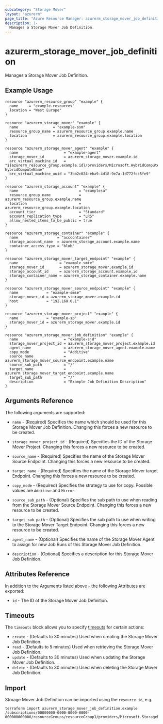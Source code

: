 ```yaml
---
subcategory: "Storage Mover"
layout: "azurerm"
page_title: "Azure Resource Manager: azurerm_storage_mover_job_definition"
description: |-
  Manages a Storage Mover Job Definition.
---
```


# azurerm_storage_mover_job_definition

Manages a Storage Mover Job Definition.

## Example Usage

```hcl
resource "azurerm_resource_group" "example" {
  name     = "example-resources"
  location = "West Europe"
}

resource "azurerm_storage_mover" "example" {
  name                = "example-ssm"
  resource_group_name = azurerm_resource_group.example.name
  location            = azurerm_resource_group.example.location
}

resource "azurerm_storage_mover_agent" "example" {
  name                     = "example-agent"
  storage_mover_id         = azurerm_storage_mover.example.id
  arc_virtual_machine_id   = "${azurerm_resource_group.example.id}/providers/Microsoft.HybridCompute/machines/examples-hybridComputeName"
  arc_virtual_machine_uuid = "3bb2c024-eba9-4d18-9e7a-1d772fcc5fe9"
}

resource "azurerm_storage_account" "example" {
  name                            = "examplesa"
  resource_group_name             = azurerm_resource_group.example.name
  location                        = azurerm_resource_group.example.location
  account_tier                    = "Standard"
  account_replication_type        = "LRS"
  allow_nested_items_to_be_public = true
}

resource "azurerm_storage_container" "example" {
  name                  = "acccontainer"
  storage_account_name  = azurerm_storage_account.example.name
  container_access_type = "blob"
}

resource "azurerm_storage_mover_target_endpoint" "example" {
  name                   = "example-smte"
  storage_mover_id       = azurerm_storage_mover.example.id
  storage_account_id     = azurerm_storage_account.example.id
  storage_container_name = azurerm_storage_container.example.name
}

resource "azurerm_storage_mover_source_endpoint" "example" {
  name             = "example-smse"
  storage_mover_id = azurerm_storage_mover.example.id
  host             = "192.168.0.1"
}

resource "azurerm_storage_mover_project" "example" {
  name             = "example-sp"
  storage_mover_id = azurerm_storage_mover.example.id
}

resource "azurerm_storage_mover_job_definition" "example" {
  name                     = "example-sjd"
  storage_mover_project_id = azurerm_storage_mover_project.example.id
  agent_name               = azurerm_storage_mover_agent.example.name
  copy_mode                = "Additive"
  source_name              = azurerm_storage_mover_source_endpoint.example.name
  source_sub_path          = "/"
  target_name              = azurerm_storage_mover_target_endpoint.example.name
  target_sub_path          = "/"
  description              = "Example Job Definition Description"
}
```

## Arguments Reference

The following arguments are supported:

* `name` - (Required) Specifies the name which should be used for this Storage Mover Job Definition. Changing this forces a new resource to be created.

* `storage_mover_project_id` - (Required) Specifies the ID of the Storage Mover Project. Changing this forces a new resource to be created.

* `source_name` - (Required) Specifies the name of the Storage Mover Source Endpoint. Changing this forces a new resource to be created.

* `target_name` - (Required) Specifies the name of the Storage Mover target Endpoint. Changing this forces a new resource to be created.

* `copy_mode` - (Required) Specifies the strategy to use for copy. Possible values are `Additive` and `Mirror`.

* `source_sub_path` - (Optional) Specifies the sub path to use when reading from the Storage Mover Source Endpoint. Changing this forces a new resource to be created.

* `target_sub_path` - (Optional) Specifies the sub path to use when writing to the Storage Mover Target Endpoint. Changing this forces a new resource to be created.

* `agent_name` - (Optional) Specifies the name of the Storage Mover Agent to assign for new Job Runs of this Storage Mover Job Definition.

* `description` - (Optional) Specifies a description for this Storage Mover Job Definition.

## Attributes Reference

In addition to the Arguments listed above - the following Attributes are exported:

* `id` - The ID of the Storage Mover Job Definition.

## Timeouts

The `timeouts` block allows you to specify [timeouts](https://www.terraform.io/docs/configuration/resources.html#timeouts) for certain actions:

* `create` - (Defaults to 30 minutes) Used when creating the Storage Mover Job Definition.
* `read` - (Defaults to 5 minutes) Used when retrieving the Storage Mover Job Definition.
* `update` - (Defaults to 30 minutes) Used when updating the Storage Mover Job Definition.
* `delete` - (Defaults to 30 minutes) Used when deleting the Storage Mover Job Definition.

## Import

Storage Mover Job Definition can be imported using the `resource id`, e.g.

```shell
terraform import azurerm_storage_mover_job_definition.example /subscriptions/00000000-0000-0000-0000-000000000000/resourceGroups/resourceGroup1/providers/Microsoft.StorageMover/storageMovers/storageMover1/projects/project1/jobDefinitions/jobDefinition1
```
